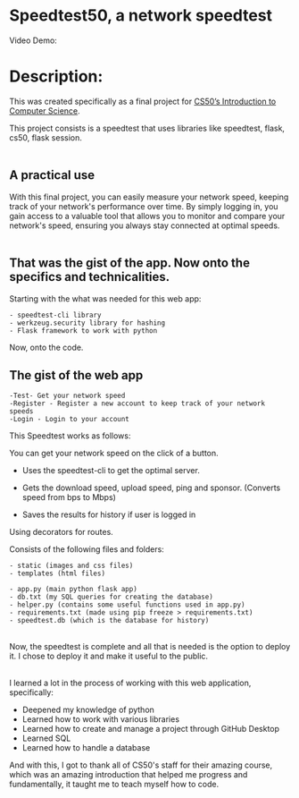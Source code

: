 # **Speedtest50, a network speedtest**
Video Demo: 

# **Description**:
This was created specifically as a final project for [CS50’s Introduction to Computer Science](https://cs50.harvard.edu/x/2022/). 

This project consists is a speedtest that uses libraries like speedtest, flask, cs50, flask session. 
<br></br>

## **A practical use**

With this final project, you can easily measure your network speed, keeping track of your network's performance over time. By simply logging in, you gain access to a valuable tool that allows you to monitor and compare your network's speed, ensuring you always stay connected at optimal speeds.
<br></br>

## **That was the gist of the app. Now onto the specifics and technicalities.**

Starting with the what was needed for this web app:

    - speedtest-cli library 
    - werkzeug.security library for hashing
    - Flask framework to work with python


Now, onto the code.

## **The gist of the web app**

    -Test- Get your network speed
    -Register - Register a new account to keep track of your network speeds
    -Login - Login to your account
    


This Speedtest works as follows:

You can get your network speed on the click of a button.

- Uses the speedtest-cli to get the optimal server.

- Gets the download speed, upload speed, ping and sponsor. (Converts speed from bps to Mbps)
  
- Saves the results for history if user is logged in

Using decorators for routes.

Consists of the following files and folders:

    - static (images and css files)
    - templates (html files)

    - app.py (main python flask app)
    - db.txt (my SQL queries for creating the database)
    - helper.py (contains some useful functions used in app.py)
    - requirements.txt (made using pip freeze > requirements.txt)
    - speedtest.db (which is the database for history)


<br>
Now, the speedtest is complete and all that is needed is the option to deploy it. I chose to deploy it and make it useful to the public. 
<br></br>

I learned a lot in the process of working with this web application, specifically:
    
- Deepened my knowledge of python
- Learned how to work with various libraries 
- Learned how to create and manage a project through GitHub Desktop
- Learned SQL
- Learned how to handle a database


And with this, I got to thank all of CS50's staff for their amazing course, which was an amazing introduction that helped me progress and fundamentally, it taught me to teach myself how to code.
